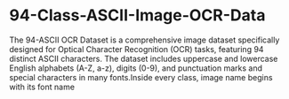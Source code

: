 # 94-Class-ASCII-Image-OCR-Data
The 94-ASCII OCR Dataset is a comprehensive image dataset specifically designed for Optical Character Recognition (OCR) tasks, featuring 94 distinct ASCII characters. The dataset includes uppercase and lowercase English alphabets (A-Z, a-z), digits (0-9), and punctuation marks and special characters in many fonts.Inside every class, image name begins with its font name
